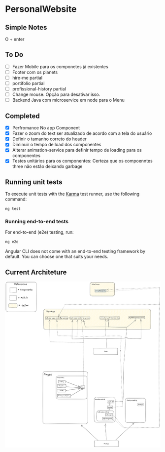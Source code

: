 # PersonalWebsite

## Simple Notes

O + enter

## To Do

- [ ] Fazer Mobile para os componetes já existentes
- [ ] Footer com os planets
- [ ] hire-me partial
- [ ] portifolio partial
- [ ] profissional-history partial
- [ ] Change mouse. Opção para desativar isso.
- [ ] Backend Java com microservice em node para o Menu

## Completed

- [X] Perfromance No app Component
- [X] Fazer o zoom do text ser atualizado de acordo com a tela do usuário
- [X] Definir o tamanho correto do header
- [X] Diminuir o tempo de load dos componentes
- [X] Alterar animation-service para definir tempo de loading para os componentes
- [X] Testes unitários para os componentes: Certeza que os compoenntes three não estão deixando garbage

## Running unit tests

To execute unit tests with the [Karma](https://karma-runner.github.io) test runner, use the following command:

```bash
ng test
```

### Running end-to-end tests

For end-to-end (e2e) testing, run:

```bash
ng e2e
```

Angular CLI does not come with an end-to-end testing framework by default. You can choose one that suits your needs.

## Current Architeture

![architeture](./current_architecture.png)
